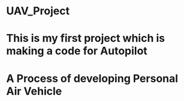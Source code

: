 # UAV_Project
# This is my first project which is making a code for Autopilot
# A Process of developing Personal Air Vehicle 
